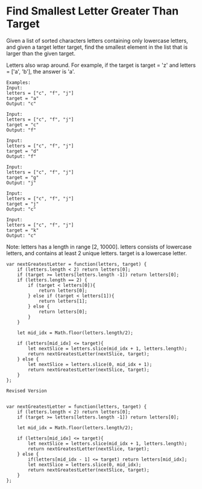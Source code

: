 # Find Smallest Letter Greater Than Target

Given a list of sorted characters letters containing only lowercase letters, and given a target letter target, find the smallest element in the list that is larger than the given target.

Letters also wrap around. For example, if the target is target = 'z' and letters = ['a', 'b'], the answer is 'a'.

```
Examples:
Input:
letters = ["c", "f", "j"]
target = "a"
Output: "c"

Input:
letters = ["c", "f", "j"]
target = "c"
Output: "f"

Input:
letters = ["c", "f", "j"]
target = "d"
Output: "f"

Input:
letters = ["c", "f", "j"]
target = "g"
Output: "j"

Input:
letters = ["c", "f", "j"]
target = "j"
Output: "c"

Input:
letters = ["c", "f", "j"]
target = "k"
Output: "c"
```

Note:
letters has a length in range [2, 10000].
letters consists of lowercase letters, and contains at least 2 unique letters.
target is a lowercase letter.

```
var nextGreatestLetter = function(letters, target) {
    if (letters.length < 2) return letters[0];
    if (target >= letters[letters.length -1]) return letters[0];
    if (letters.length == 2) {
        if (target < letters[0]){
            return letters[0];
        } else if (target < letters[1]){
            return letters[1];
        } else {
            return letters[0];
        }    
    }

    let mid_idx = Math.floor(letters.length/2);

    if (letters[mid_idx] <= target){
        let nextSlice = letters.slice(mid_idx + 1, letters.length);
        return nextGreatestLetter(nextSlice, target);
    } else {
        let nextSlice = letters.slice(0, mid_idx + 1);
        return nextGreatestLetter(nextSlice, target);
    }
};
```

```
Revised Version


var nextGreatestLetter = function(letters, target) {
    if (letters.length < 2) return letters[0];
    if (target >= letters[letters.length -1]) return letters[0];

    let mid_idx = Math.floor(letters.length/2);

    if (letters[mid_idx] <= target){
        let nextSlice = letters.slice(mid_idx + 1, letters.length);
        return nextGreatestLetter(nextSlice, target);
    } else {
        if(letters[mid_idx - 1] <= target) return letters[mid_idx];
        let nextSlice = letters.slice(0, mid_idx);
        return nextGreatestLetter(nextSlice, target);
    }
};
```

